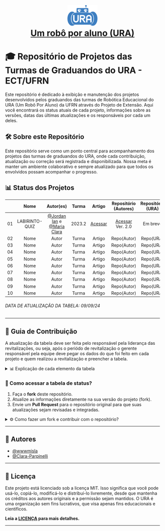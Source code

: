 
<h1 align="center" >
<a href="https://github.com/umroboporaluno">

<img src="https://github.com/umroboporaluno/.github/blob/main/profile/ura-logo.png" alt="URA Logo" width="100" />
<br>
Um robô por aluno (URA)
</a></h1>

# 🎓 **Repositório de Projetos das Turmas de Graduandos do URA - ECT/UFRN**

Este repositório é dedicado à exibição e manutenção dos projetos desenvolvidos pelos graduandos das turmas de Robótica Educacional do URA (Um Robô Por Aluno) da UFRN através do Projeto de Extensão. Aqui você encontrará os status atuais de cada projeto, informações sobre as versões, datas das últimas atualizações e os responsáveis por cada um deles.

## 🛠️ **Sobre este Repositório**

Este repositório serve como um ponto central para acompanhamento dos projetos das turmas de graduandos do URA, onde cada contribuição, atualização ou correção será registrada e disponibilizada. Nossa meta é manter um ambiente colaborativo e sempre atualizado para que todos os envolvidos possam acompanhar o progresso.


## 📊 **Status dos Projetos**

|    | Nome | Autor(es) | Turma | Artigo | Repositório (Autores) | Repositório (URA)  | Status | Última atualização | Responsável |
|:--:| :--: | :------: | :---: | :----: | :-------------------: |:------------------:| :----: | :----------------: | :---------: |
|   01    |   LABIRINTO-QUIZ  | [@Jordan Ian](https://www.github.com/Jordaniano) e [@Maria Clara](https://www.github.com/Clara-Parpinelli)| 2023.2 | [Acessar](https://docs.google.com/document/d/1VhAqwn3LbEDIbXA3OSq12zahfJqI4fkxmL7birzCTI8/edit?usp=sharing)|[Acessar](https://github.com/Jordaniano/Labirinto-Quiz) Ver. 2.0| Em breve | Precisa de Manutenção | Setembro de 2024 | Maria Clara e Jordan |
|   02   | Nome | Autor | Turma | Artigo | Repo(Autor) | Repo(URA) | Status | Última att. | Responsável |
|   03   | Nome | Autor | Turma | Artigo | Repo(Autor) | Repo(URA) | Status | Última att. | Responsável |
|   04   | Nome | Autor | Turma | Artigo | Repo(Autor) | Repo(URA) | Status | Última att. | Responsável |
|   05   | Nome | Autor | Turma | Artigo | Repo(Autor) | Repo(URA) | Status | Última att. | Responsável |
|   06   | Nome | Autor | Turma | Artigo | Repo(Autor) | Repo(URA) | Status | Última att. | Responsável |
|   07   | Nome | Autor | Turma | Artigo | Repo(Autor) | Repo(URA) | Status | Última att. | Responsável |
|   08   | Nome | Autor | Turma | Artigo | Repo(Autor) | Repo(URA) | Status | Última att. | Responsável |
|   09   | Nome | Autor | Turma | Artigo | Repo(Autor) | Repo(URA) | Status | Última att. | Responsável |
|   10   | Nome | Autor | Turma | Artigo | Repo(Autor) | Repo(URA) | Status | Última att. | Responsável |

###### DATA DE ATUALIZAÇÃO DA TABELA: 09/09/24

---

## 📖 **Guia de Contribuição**

A atualização da tabela deve ser feita pelo responsável pela liderança das revitalizações, ou seja, após o periódo de revitalização o gerente responsável pela equipe deve pegar os dados do que foi feito em cada projeto e quem realizou a revitalização e preencher a tabela.

<details> 
   <summary>📊 Explicação de cada elemento da tabela</summary>

   - __Nome:__ Nome do projeto.
   - __Autor(es):__ Autor(es) do projeto original com o link do perfil do github dele(s). Se o autor não tiver um perfil preencha apenas com o nome.
   - __Turma:__ Ano e turma em que o projeto foi criado.
   - __Artigo:__ Link do artigo realizado pelos autor(es) do projeto que apresenta a lista de componentes e o guia de funcionamento do projeto.
   - __Repositório(Autor):__ Repositório original do autor(es) do projeto.
   - __Repositório (URA):__ Repositório localizado no GitHub do URA do projeto. Nele pode haver uma versão nova do projeto com modificações feitas por membros posteriores do URA com a autorização dos autores originais. Isso, permite um melhor aproveitamento dos projetos mais antigos do projeto de extensão.
   - __Status:__ Informação do atual status do projeto baseado nos testes periódicos realizado pelos membros do URA. É ideal que o status alterne entre: "Funcionando" para projetos que estejam funcionando devidamente e aptos a ir para os eventos; "Precisa de manutenção" para projetos que ou apresentam falhas lógicas, ou parou de funcionar ou precisa de uma troca de componentes/estrutura; "Descontinuado" para projetos que não são mais mantidos pelo projeto de extensão.
   - __Última Atualização:__ Mês e ano que foi realizado a revisão ou manutenção mais recente do projeto.
   - __Responsável:__ Membro(s) do URA responsável pela revisão ou manutenção mais recente.

</details>

### 📝 Como acessar a tabela de status?

1. Faça o **fork** deste repositório.
2. Atualize as informações diretamente na sua versão do projeto (fork).
3. Envie um **Pull Request** para o repositório original para que suas atualizações sejam revisadas e integradas.

<details>
  <summary>⚙️ Como fazer um fork e contribuir com o repositório?</summary>

   1. **Fork do Repositório**
      - Acesse o repositório no GitHub e clique em "Fork" no canto superior direito da página.

   2. **Clone o Repositório Forkado**
      - Após fazer o fork, clone o repositório para sua máquina local usando o comando:
      ```bash
      git clone https://github.com/seu-usuario/nome-do-repositorio.git
      ```

   3. **Crie uma Branch**
      - Crie uma nova branch para suas alterações:
      ```bash
      git checkout -b minha-alteracao
      ```

   4. **Faça as Alterações Necessárias**
      - Modifique os arquivos que deseja contribuir, como a atualização da tabela de status ou melhorias no código.

   5. **Commit das Alterações**
      - Faça o commit das suas mudanças:
      ```bash
      git add .
      git commit -m "Descrição das alterações"
      ```

   6. **Envie para o Repositório Forkado**
      - Envie suas alterações para o repositório remoto (o fork):
      ```bash
      git push origin minha-alteracao
      ```

   7. **Crie um Pull Request**
      - Acesse o GitHub novamente, vá para a página do seu fork e clique em "Compare & pull request" para enviar suas mudanças ao repositório original.

</details>

---

## 👥 Autores

- [@wwwmisla](https://www.github.com/wwwmisla)
- [@Clara-Parpinelli](https://www.github.com/Clara-Parpinelli)
---

## 📝 **Licença**

Este projeto está licenciado sob a licença MIT. Isso significa que você pode usá-lo, copiá-lo, modificá-lo e distribuí-lo livremente, desde que mantenha os créditos aos autores originais e a permissão sejam mantidos. O URA é uma organização sem fins lucrativos, que visa apenas fins educacionais e científicos.

**Leia a [LICENÇA](./LICENSE) para mais detalhes.**

---
